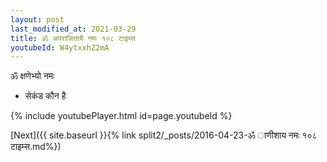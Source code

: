 ```yaml
---
layout: post
last_modified_at: 2021-03-29
title: ॐ अपराजितायै नमः १०८ टाइम्स
youtubeId: W4ytxxhZ2mA
---
```

 
 
 ॐ क्षणेभ्यो नमः  
 
 -  सेकंड कौन है 
 
  
 
  
 
 
 
 
 
 


{% include youtubePlayer.html id=page.youtubeId %}
 
[Next]({{ site.baseurl }}{% link  split2/_posts/2016-04-23-ॐ ाणीशाय नमः १०८ टाइम्स.md%})
 
